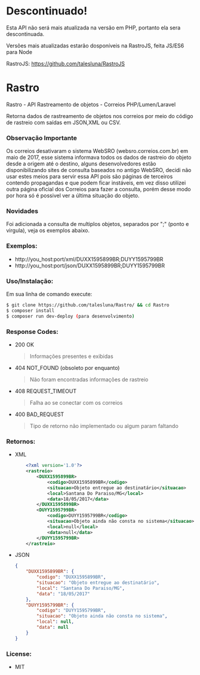 # Descontinuado!
Esta API não será mais atualizada na versão em PHP, portanto ela sera descontinuada.

Versões mais atualizadas estarão dosponíveis na RastroJS, feita JS/ES6 para Node

RastroJS: https://github.com/talesluna/RastroJS

# Rastro
Rastro - API Rastreamento de objetos - Correios PHP/Lumen/Laravel

Retorna dados de rastreamento de objetos nos correios por meio do código de rastreio com saídas em JSON,XML ou CSV.

### Observação Importante
Os correios desativaram o sistema WebSRO (websro.correios.com.br) em maio de 2017, esse sistema informava todos os dados de rastreio do objeto desde a origem até o destino, alguns desenvolvedores estão disponibilizando sites de consulta baseados no antigo WebSRO, decidi não usar estes meios para servir essa API pois são páginas de terceiros contendo propagandas e que podem ficar instáveis, em vez disso utilizei outra página oficial dos Correios para fazer a consulta, porém desse modo por hora só é possivel ver a última situação do objeto.

### Novidades
Foi adicionada a consulta de multiplos objetos, separados por ";" (ponto e virgula), veja os exemplos abaixo.

### Exemplos:
- http://you_host:port/xml/DUXX1595899BR;DUYY1595799BR
- http://you_host:port/json/DUXX1595899BR;DUYY1595799BR

### Uso/Instalação:

Em sua linha de comando execute:
```sh
$ git clone https://github.com/talesluna/Rastro/ && cd Rastro
$ composer install
$ composer run dev-deploy (para desenvolvimento)
```

### Response Codes:

- 200 OK

    > Informações presentes e exibidas

- 404 NOT_FOUND (obsoleto por enquanto)
    
    > Não foram encontradas informações de rastreio
    
- 408 REQUEST_TIMEOUT
    
    > Falha ao se conectar com os correios

- 400 BAD_REQUEST

    > Tipo de retorno não implementado ou algum param faltando


### Retornos:

- XML

    ``` XML
        <?xml version='1.0'?>
        <rastreio>
            <DUXX1595899BR>
                <codigo>DUXX1595899BR</codigo>
                <situacao>Objeto entregue ao destinatário</situacao>
                <local>Santana Do Paraiso/MG</local>
                <data>18/05/2017</data>
            </DUXX1595899BR>
            <DUYY1595799BR>
                <codigo>DUYY1595799BR</codigo>
                <situacao>Objeto ainda não consta no sistema</situacao>
                <local>null</local>
                <data>null</data>
            </DUYY1595799BR>
        </rastreio>
    ```

- JSON

    ```JSON
    {
        "DUXX1595899BR": {
            "codigo": "DUXX1595899BR",
            "situacao": "Objeto entregue ao destinatário",
            "local": "Santana Do Paraiso/MG",
            "data": "18/05/2017"
        },
        "DUYY1595799BR": {
            "codigo": "DUYY1595799BR",
            "situacao": "Objeto ainda não consta no sistema",
            "local": null,
            "data": null
        }
    }
    ```

### License:
- MIT

